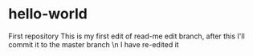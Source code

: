 # hello-world
First repository
This is my first edit of read-me edit branch, after this I'll commit it to the master branch \n
I have re-edited it
